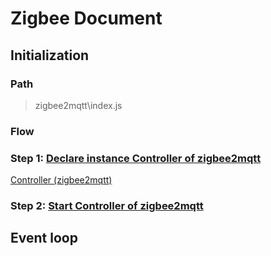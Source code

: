 # Zigbee Document

## Initialization

### Path
> zigbee2mqtt\index.js

### Flow

<!-- <img src="Images/zigbee2mqtt_index.js.png" alt="zigbee2mqtt_index.js" width="550"/> -->

### Step 1: [Declare instance Controller of zigbee2mqtt](1_declare_instance_controller_of_zigbee2mqtt.md)

[Controller (zigbee2mqtt)](controller_zigbee2mqtt.md)

### Step 2: [Start Controller of zigbee2mqtt](2_start_controller_of_zigbee2mqtt.md)

## Event loop